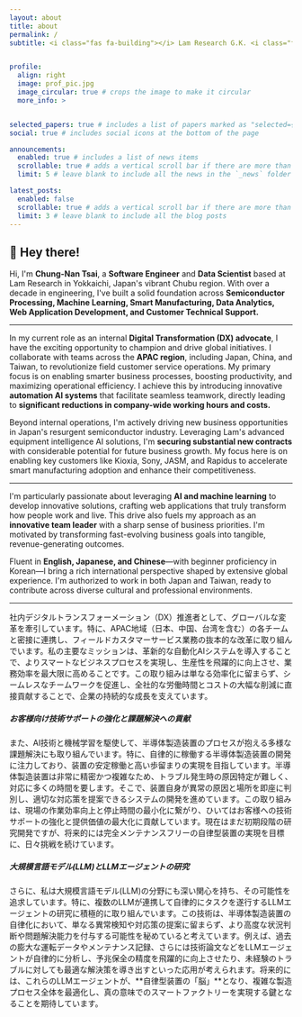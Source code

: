 ```yaml
---
layout: about
title: about
permalink: /
subtitle: <i class="fas fa-building"></i> Lam Research G.K. <i class="fas fa-map-marker-alt"></i> Yokkaichi, Mie Prefecture, Japan 🇯🇵


profile:
  align: right
  image: prof_pic.jpg
  image_circular: true # crops the image to make it circular
  more_info: >


selected_papers: true # includes a list of papers marked as "selected={true}"
social: true # includes social icons at the bottom of the page

announcements:
  enabled: true # includes a list of news items
  scrollable: true # adds a vertical scroll bar if there are more than 3 news items
  limit: 5 # leave blank to include all the news in the `_news` folder

latest_posts:
  enabled: false
  scrollable: true # adds a vertical scroll bar if there are more than 3 new posts items
  limit: 3 # leave blank to include all the blog posts
---
```

## 👋 Hey there! 
Hi, I'm **Chung-Nan Tsai**, a **Software Engineer** and **Data Scientist** based at Lam Research in Yokkaichi, Japan's vibrant Chubu region. With over a decade in engineering, I've built a solid foundation across **Semiconductor Processing, Machine Learning, Smart Manufacturing, Data Analytics, Web Application Development, and Customer Technical Support.**

---

In my current role as an internal **Digital Transformation (DX) advocate**, I have the exciting opportunity to champion and drive global initiatives. I collaborate with teams across the **APAC region**, including Japan, China, and Taiwan, to revolutionize field customer service operations. My primary focus is on enabling smarter business processes, boosting productivity, and maximizing operational efficiency. I achieve this by introducing innovative **automation AI systems** that facilitate seamless teamwork, directly leading to **significant reductions in company-wide working hours and costs.**

Beyond internal operations, I'm actively driving new business opportunities in Japan's resurgent semiconductor industry. Leveraging Lam's advanced equipment intelligence AI solutions, I'm **securing substantial new contracts** with considerable potential for future business growth. My focus here is on enabling key customers like Kioxia, Sony, JASM, and Rapidus to accelerate smart manufacturing adoption and enhance their competitiveness.

---

I'm particularly passionate about leveraging **AI and machine learning** to develop innovative solutions, crafting web applications that truly transform how people work and live. This drive also fuels my approach as an **innovative team leader** with a sharp sense of business priorities. I'm motivated by transforming fast-evolving business goals into tangible, revenue-generating outcomes.

Fluent in **English, Japanese, and Chinese**—with beginner proficiency in Korean—I bring a rich international perspective shaped by extensive global experience. I'm authorized to work in both Japan and Taiwan, ready to contribute across diverse cultural and professional environments.

---

社内デジタルトランスフォーメーション（DX）推進者として、グローバルな変革を牽引しています。特に、APAC地域（日本、中国、台湾を含む）の各チームと密接に連携し、フィールドカスタマーサービス業務の抜本的な改革に取り組んでいます。私の主要なミッションは、革新的な自動化AIシステムを導入することで、よりスマートなビジネスプロセスを実現し、生産性を飛躍的に向上させ、業務効率を最大限に高めることです。この取り組みは単なる効率化に留まらず、シームレスなチームワークを促進し、全社的な労働時間とコストの大幅な削減に直接貢献することで、企業の持続的な成長を支えています。
<br>

##### **お客様向け技術サポートの強化と課題解決への貢献**
また、AI技術と機械学習を駆使して、半導体製造装置のプロセスが抱える多様な課題解決にも取り組んでいます。特に、自律的に稼働する半導体製造装置の開発に注力しており、装置の安定稼働と高い歩留まりの実現を目指しています。半導体製造装置は非常に精密かつ複雑なため、トラブル発生時の原因特定が難しく、対応に多くの時間を要します。そこで、装置自身が異常の原因と場所を即座に判別し、適切な対応策を提案できるシステムの開発を進めています。この取り組みは、現場の作業効率向上と停止時間の最小化に繋がり、ひいてはお客様への技術サポートの強化と提供価値の最大化に貢献しています。現在はまだ初期段階の研究開発ですが、将来的には完全メンテナンスフリーの自律型装置の実現を目標に、日々挑戦を続けています。
<br>

##### **大規模言語モデル(LLM)とLLMエージェントの研究**
さらに、私は大規模言語モデル(LLM)の分野にも深い関心を持ち、その可能性を追求しています。特に、複数のLLMが連携して自律的にタスクを遂行するLLMエージェントの研究に積極的に取り組んでいます。この技術は、半導体製造装置の自律化において、単なる異常検知や対応策の提案に留まらず、より高度な状況判断や問題解決能力を付与する可能性を秘めていると考えています。例えば、過去の膨大な運転データやメンテナンス記録、さらには技術論文などをLLMエージェントが自律的に分析し、予兆保全の精度を飛躍的に向上させたり、未経験のトラブルに対しても最適な解決策を導き出すといった応用が考えられます。将来的には、これらのLLMエージェントが、**自律型装置の「脳」**となり、複雑な製造プロセス全体を最適化し、真の意味でのスマートファクトリーを実現する鍵となることを期待しています。


